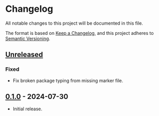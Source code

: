 # Changelog
All notable changes to this project will be documented in this file.

The format is based on [Keep a Changelog](https://keepachangelog.com/en/1.0.0/),
and this project adheres to [Semantic Versioning](https://semver.org/spec/v2.0.0.html).

## [Unreleased]

### Fixed

- Fix broken package typing from missing marker file.


## [0.1.0] - 2024-07-30
- Initial release.

[Unreleased]: https://github.com/brews/muuttaa/compare/v0.1.0...HEAD
[0.1.0]: https://github.com/brews/muuttaa/releases/tag/v0.1.0
